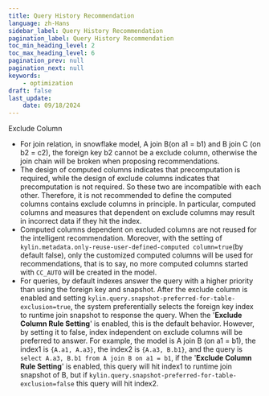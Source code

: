 ```yaml
---
title: Query History Recommendation
language: zh-Hans
sidebar_label: Query History Recommendation
pagination_label: Query History Recommendation
toc_min_heading_level: 2
toc_max_heading_level: 6
pagination_prev: null
pagination_next: null
keywords:
    - optimization
draft: false
last_update:
    date: 09/18/2024
---
```


Exclude Column

 * For join relation, in snowflake model, A join B(on a1 = b1) and B join C (on b2 = c2), the foreign key b2 cannot be a exclude column, otherwise the join chain will be broken when proposing recommendations.
 * The design of computed columns indicates that precomputation is required, while the design of exclude columns indicates that precomputation is not required. So these two are incompatible with each other. Therefore, it is not recommended to define the computed columns contains exclude columns in principle. In particular, computed columns and measures that dependent on exclude columns  may result in incorrect data if they hit the index. 
 * Computed columns dependent on excluded columns are not reused for the intelligent recommendation. Moreover, with the setting of `kylin.metadata.only-reuse-user-defined-computed column=true`(by default false), only the customized computed columns will be used for recommendations, that is to say, no more computed columns started with `CC_AUTO` will be created in the model.
 * For queries, by default indexes answer the query with a higher priority than using the foreign key and snapshot. After the exclude column is enabled and setting `kylin.query.snapshot-preferred-for-table-exclusion=true`, the system preferentially selects the foreign key index to runtime join snapshot to response the query. When the '**Exclude Column Rule Setting**' is enabled, this is the default behavior. However, by setting it to false, index independent on exclude columns will be preferred to answer. For example, the model is A join B (on a1 = b1), the index1 is `{A.a1, A.a3}`, the index2 is `{A.a3, B.b1}`, and the query is `select A.a3, B.b1 from A join B on a1 = b1`, if the  '**Exclude Column Rule Setting**' is enabled, this query will hit index1 to runtime join snapshot of B, but if `kylin.query.snapshot-preferred-for-table-exclusion=false` this query will hit index2.
